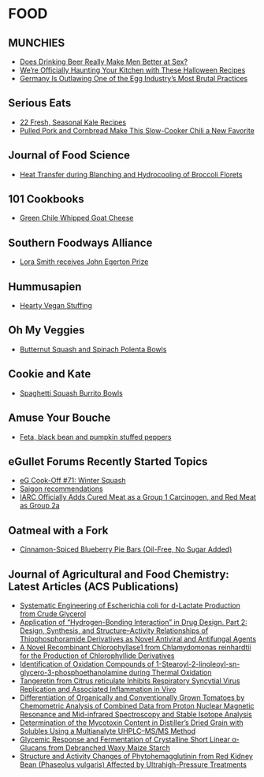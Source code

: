# FOOD

## MUNCHIES
* [Does Drinking Beer Really Make Men Better at Sex?](https://munchies.vice.com/articles/does-drinking-beer-really-make-men-better-at-sex)  
* [We’re Officially Haunting Your Kitchen with These Halloween Recipes](https://munchies.vice.com/articles/were-officially-haunting-your-kitchen-with-these-halloween-recipes)  
* [Germany Is Outlawing One of the Egg Industry’s Most Brutal Practices](https://munchies.vice.com/articles/germany-is-outlawing-one-of-the-egg-industrys-most-brutal-practices)  

## Serious Eats
* [22 Fresh, Seasonal Kale Recipes](http://feeds.seriouseats.com/~r/seriouseatsfeaturesvideos/~3/LzFaBrkcZJE/kale-recipes.html)  
* [Pulled Pork and Cornbread Make This Slow-Cooker Chili a New Favorite](http://feeds.seriouseats.com/~r/seriouseatsfeaturesvideos/~3/m2lcBqyYcfI/how-to-make-slow-cooker-pulled-pork-chili.html)  

## Journal of Food Science
* [Heat Transfer during Blanching and Hydrocooling of Broccoli Florets](http://onlinelibrary.wiley.com/resolve/doi?DOI=10.1111%2F1750-3841.13109)  

## 101 Cookbooks
* [Green Chile Whipped Goat Cheese](http://feeds.101cookbooks.com/~r/101Cookbooks/~3/XEH_59HWWLg/green-chile-whipped-goat-cheese-recipe.html)  

## Southern Foodways Alliance
* [Lora Smith receives John Egerton Prize](http://www.southernfoodways.org/lora-smith-receives-john-egerton-prize/)  

## Hummusapien
* [Hearty Vegan Stuffing](http://www.hummusapien.com/hearty-vegan-stuffing/)  

## Oh My Veggies
* [Butternut Squash and Spinach Polenta Bowls](http://ohmyveggies.com/butternut-squash-and-spinach-polenta-bowls/)  

## Cookie and Kate
* [Spaghetti Squash Burrito Bowls](http://feedproxy.google.com/~r/CookieAndKate/~3/PapR5g1-bF4/)  

## Amuse Your Bouche
* [Feta, black bean and pumpkin stuffed peppers](http://feedproxy.google.com/~r/amuse-your-bouche/MZbY/~3/S-ml4-SF_Jk/)  

## eGullet Forums Recently Started Topics
* [eG Cook-Off #71: Winter Squash](http://forums.egullet.org/topic/152196-eg-cook-off-71-winter-squash/)  
* [Saigon recommendations](http://forums.egullet.org/topic/152195-saigon-recommendations/)  
* [IARC Officially Adds Cured Meat as a Group 1 Carcinogen, and Red Meat as Group 2a](http://forums.egullet.org/topic/152194-iarc-officially-adds-cured-meat-as-a-group-1-carcinogen-and-red-meat-as-group-2a/)  

## Oatmeal with a Fork
* [Cinnamon-Spiced Blueberry Pie Bars (Oil-Free, No Sugar Added)](http://www.oatmealwithafork.com/2015/10/26/cinnamon-spiced-blueberry-pie-bars-oil-free-no-sugar-added/)  

## Journal of Agricultural and Food Chemistry: Latest Articles (ACS Publications)
* [Systematic Engineering of Escherichia
coli for d-Lactate Production from
Crude Glycerol](http://feedproxy.google.com/~r/acs/jafcau/~3/H26PJgFxfHY/acs.jafc.5b04162)  
* [Application of “Hydrogen-Bonding Interaction”
in Drug Design. Part 2: Design, Synthesis, and Structure–Activity
Relationships of Thiophosphoramide Derivatives as Novel Antiviral
and Antifungal Agents](http://feedproxy.google.com/~r/acs/jafcau/~3/vGcYGouB_U8/acs.jafc.5b02676)  
* [A Novel Recombinant Chlorophyllase1 from Chlamydomonas
reinhardtii for the Production of Chlorophyllide Derivatives](http://feedproxy.google.com/~r/acs/jafcau/~3/FkHqOpBWxmA/acs.jafc.5b02787)  
* [Identification of Oxidation Compounds of 1-Stearoyl-2-linoleoyl-sn-glycero-3-phosphoethanolamine during Thermal Oxidation](http://feedproxy.google.com/~r/acs/jafcau/~3/mk1tglGt70k/acs.jafc.5b03753)  
* [Tangeretin from Citrus reticulate Inhibits
Respiratory Syncytial Virus Replication and Associated
Inflammation in Vivo](http://feedproxy.google.com/~r/acs/jafcau/~3/ld7jCUA1Di8/acs.jafc.5b03482)  
* [Differentiation of Organically and Conventionally
Grown Tomatoes by Chemometric Analysis of Combined Data from Proton
Nuclear Magnetic Resonance and Mid-infrared Spectroscopy and Stable
Isotope Analysis](http://feedproxy.google.com/~r/acs/jafcau/~3/7TDAbGjSqeo/acs.jafc.5b03853)  
* [Determination of the Mycotoxin Content in Distiller’s
Dried Grain with Solubles Using a Multianalyte UHPLC–MS/MS
Method](http://feedproxy.google.com/~r/acs/jafcau/~3/srLa5k9MD-g/acs.jafc.5b03844)  
* [Glycemic Response and Fermentation of Crystalline
Short Linear α-Glucans from Debranched Waxy Maize Starch](http://feedproxy.google.com/~r/acs/jafcau/~3/m81udCIq6xI/acs.jafc.5b03632)  
* [Structure and Activity Changes of Phytohemagglutinin
from Red Kidney Bean (Phaseolus vulgaris) Affected by Ultrahigh-Pressure Treatments](http://feedproxy.google.com/~r/acs/jafcau/~3/iGtifIhP5O4/acs.jafc.5b03337)  


